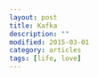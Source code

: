```yaml
---
layout: post
title: Kafka
description: ""
modified: 2015-03-01
category: articles
tags: [life, love]
---
```


